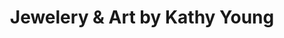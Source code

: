 ---
title: "Jewelery & Art by Kathy Young"
url: /greenville/jewelery-and-art-by-kathy-young/
shop: art
---